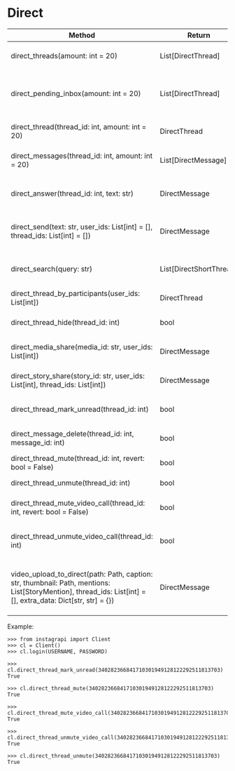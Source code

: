 # Direct

| Method                                                                    | Return                  | Description
| ------------------------------------------------------------------------- | ----------------------- | ----------------------------------
| direct_threads(amount: int = 20)                                          | List[DirectThread]      | Get all threads from inbox
| direct_pending_inbox(amount: int = 20)                                    | List[DirectThread]      | Get all threads from pending inbox
| direct_thread(thread_id: int, amount: int = 20)                           | DirectThread            | Get Thread with Messages
| direct_messages(thread_id: int, amount: int = 20)                         | List[DirectMessage]     | Get only Messages in Thread
| direct_answer(thread_id: int, text: str)                                  | DirectMessage           | Add Message to exist Thread
| direct_send(text: str, user_ids: List[int] = [], thread_ids: List[int] = []) | DirectMessage        | Send Message to Users or Threads
| direct_search(query: str)                                                 | List[DirectShortThread] | Search threads (for example by username)
| direct_thread_by_participants(user_ids: List[int])                        | DirectThread            | Get thread by user_id
| direct_thread_hide(thread_id: int)                                        | bool                    | Delete (called "hide")
| direct_media_share(media_id: str, user_ids: List[int])                    | DirectMessage           | Share a media to list of users
| direct_story_share(story_id: str, user_ids: List[int], thread_ids: List[int]) | DirectMessage       | Share a story to list of users
| direct_thread_mark_unread(thread_id: int)                                 | bool                    | Mark a thread as unread
| direct_message_delete(thread_id: int, message_id: int)                    | bool                    | Delete a message from thread
| direct_thread_mute(thread_id: int, revert: bool = False)                  | bool                    | Mute the thread
| direct_thread_unmute(thread_id: int)                                      | bool                    | Unmute the thread
| direct_thread_mute_video_call(thread_id: int, revert: bool = False)       | bool                    | Mute video call for the thread
| direct_thread_unmute_video_call(thread_id: int)                           | bool                    | Unmute video call for the thread
| video_upload_to_direct(path: Path, caption: str, thumbnail: Path, mentions: List[StoryMention], thread_ids: List[int] = [], extra_data: Dict[str, str] = {}) | DirectMessage | Upload video to direct thread as a story and configure it

Example:

```
>>> from instagrapi import Client
>>> cl = Client()
>>> cl.login(USERNAME, PASSWORD)

>>> cl.direct_thread_mark_unread(340282366841710301949128122292511813703)
True

>>> cl.direct_thread_mute(340282366841710301949128122292511813703)
True

>>> cl.direct_thread_mute_video_call(340282366841710301949128122292511813703)
True

>>> cl.direct_thread_unmute_video_call(340282366841710301949128122292511813703)
True

>>> cl.direct_thread_unmute(340282366841710301949128122292511813703)
True
```
